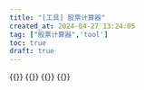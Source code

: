 ```yaml
---
title: "[工具] 股票计算器"
created_at: 2024-04-27 13:24:05
tag: ["股票计算器",'tool']
toc: true
draft: true
---
```


{{<element-ui>}}
{{<echarts>}}
{{<inline-html path="app.html">}}
{{<inline-html path="chart.html">}}